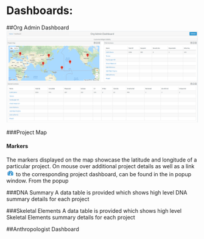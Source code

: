 # Dashboards:


##Org Admin Dashboard
![orgAdminDashboard](../images/dashboard/orgAdminDashboard.PNG)


###Project Map
#### Markers
The markers displayed on the map showcase the latitude and longitude of a particular project. 
On mouse over additional project details as well as a link ![dashboard icon](../images/dashboard/dash-icon.PNG)
 to the corresponding project dashboard, can be found in the in popup window.  From the popup 

###DNA Summary
A data table is provided which shows high level DNA summary details for each project

###Skeletal Elements
A data table is provided which shows high level Skeletal Elements summary details for each project

##Anthropologist Dashboard

